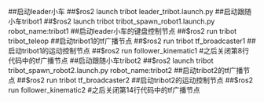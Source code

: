 ##启动leader小车 
##$ros2 launch tribot leader_tribot.launch.py 
##启动跟随小车tribot1
##$ros2 launch tribot tribot_spawn_robot1.launch.py robot_name:tribot1
##启动leader小车的键盘控制节点
##$ros2 run tribot tribot_teleop
##启动tribot1的tf广播节点
##$ros2 run tribot tf_broadcaster1
##启动tribot1的运动控制节点
##$ros2 run follower_kinematic1   #之后关闭第8行代码中的tf广播节点
##启动跟随小车tribot2
##$ros2 launch tribot tribot_spawn_robot2.launch.py robot_name:tribot2
##启动tribot2的tf广播节点
##$ros2 run tribot tf_broadcaster2
##启动tribot2的运动控制节点
##$ros2 run follower_kinematic2   #之后关闭第14行代码中的tf广播节点

